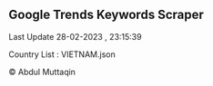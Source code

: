 

## Google Trends Keywords Scraper 
 
Last Update 28-02-2023 , 23:15:39

Country List :
VIETNAM.json



© Abdul Muttaqin 
